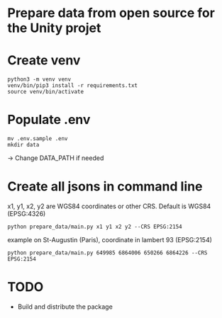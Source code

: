 # Prepare data from open source for the Unity projet

# Create venv

```
python3 -m venv venv
venv/bin/pip3 install -r requirements.txt
source venv/bin/activate
```

# Populate .env

```
mv .env.sample .env
mkdir data
```

-> Change DATA_PATH if needed

# Create all jsons in command line

x1, y1, x2, y2 are WGS84 coordinates or other CRS. Default is WGS84 (EPSG:4326)
```
python prepare_data/main.py x1 y1 x2 y2 --CRS EPSG:2154
```
example on St-Augustin (Paris), coordinate in lambert 93 (EPSG:2154)
```
python prepare_data/main.py 649985 6864006 650266 6864226 --CRS EPSG:2154
```

# TODO

- Build and distribute the package
